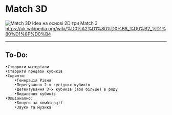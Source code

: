 # Match 3D
![Match 3D Idea](https://github.com/MetalCrafting/Match-3D/assets/153452406/23a20bef-2a11-4673-81df-54a323297afb)
на основі 2D гри Match 3
https://uk.wikipedia.org/wiki/%D0%A2%D1%80%D0%B8_%D0%B2_%D1%80%D1%8F%D0%B4

---

## To-Do:
    •Створити матеріали
    •Створити префаби кубиків
    •Скрипти:
        •Генерація Рівня
        •Пересування 2-х сусідних кубиків
        •Детектування 3-х кубиків (або більше) в ряду
        •Видалення кубиків
    •Опціонално:
        •Бонуси за комбінації
        •Звуки та музика
